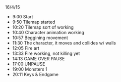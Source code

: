 16/4/15
* 9:00 Start
* 9:50 Tilemap started
* 10:20 Tilemap sort of working
* 10:40 Character animation working
* 10:57 Beggining movement
* 11:30 The character, it moves and collides w/ walls
* 12:05 Fire art
* 13:33 Fire working, not killing yet
* 14:13 GAME OVER PAUSE
* 17:00 UNPAUSE
* 19:00 Monsters 1
* 20:11 Keys & Endgame
